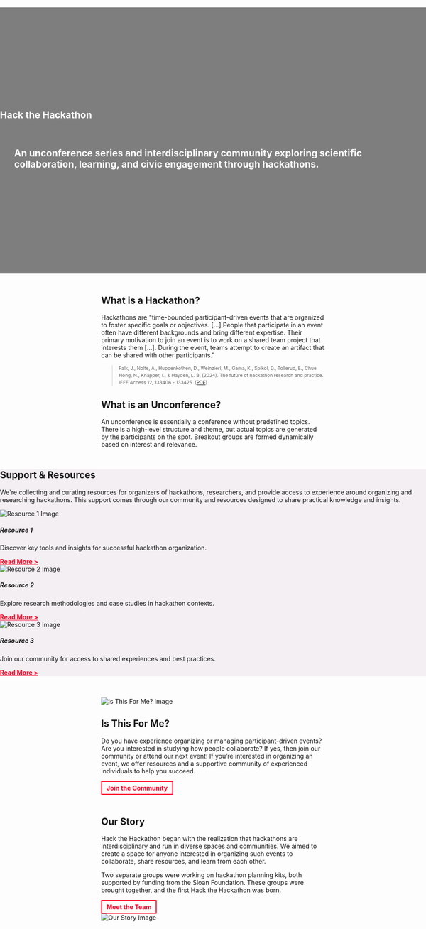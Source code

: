 <!--
.. title: About Us
.. slug: about
.. date: 2024-11-21 19:59:43 UTC
.. tags: 
.. category: 
.. link: 
.. description: 
.. type: text
-->

<!-- Hero Section -->
<section class="text-center py-5" id="about"
         style="background: url('https://picsum.photos/seed/825/1200/150?grayscale') center/cover no-repeat; background-color: rgba(0, 0, 0, 0.5);
                 background-blend-mode: multiply; margin-left: calc(-50vw + 50%); margin-right: calc(-50vw + 50%); width: 100vw; height: 15vh; display: flex; align-items: center; justify-content: center; margin-bottom: 3rem;"
         xmlns="http://www.w3.org/1999/html">
    <div class="container">
        <h1 style="color: white; padding-bottom: 1rem;">Hack the Hackathon</h1>
        <h2 style="color: white; padding: 1rem 2rem;">An unconference series and interdisciplinary community exploring scientific collaboration, learning, and civic engagement through hackathons.</h2>
    </div>
</section>


<!-- What is... Section -->
<section class="py-5 bg-light" style="margin-bottom: 3rem;">
    <div class="container text-center">
        <div class="row">
            <div class="col-md-6">
                <h2>What is a Hackathon?</h2>
                <p>
                    Hackathons are "time-bounded participant-driven events that are organized to foster specific goals or objectives. [...] People that participate in an event often have different backgrounds and bring different expertise. Their primary motivation to join an event is to work on a shared team project that interests them [...]. During the event, teams attempt to create an artifact that can be shared with other participants."
                </p>
                <blockquote class="blockquote">
                    <p style="margin-bottom: 1em; font-size: 0.75em; line-height: 1.5em;">Falk, J., Nolte, A., Huppenkothen, D., Weinzierl, M., Gama, K., Spikol, D., Tollerud, E., Chue Hong, N., Knäpper, I., &amp; Hayden, L. B. (2024). The future of hackathon research and practice. IEEE Access 12, 133406 - 133425. (<a href="https://hackathon-planning-kit.org/files/Falk-IEEEAccess-2024.pdf" target="_blank">PDF</a>)</p>
                </blockquote>
            </div>
            <div class="col-md-6">
                <h2>What is an Unconference?</h2>
                <p>An unconference is essentially a conference without predefined topics. There is a high-level structure and theme, but actual topics are generated by the participants on the spot. Breakout groups are formed dynamically based on interest and relevance.</p>
            </div>
        </div>
    </div>
</section>

<!-- Support & Resources Section -->
<section class="py-5" id="resources" style="background-color: #f3eff2; margin-left: calc(-50vw + 50%); margin-right: calc(-50vw + 50%); width: 100vw; margin-bottom: 3rem;">
    <div class="container">
        <h2 class="text-center mb-4">Support & Resources</h2>
        <p class="text-center mb-4">
            We're collecting and curating resources for organizers of hackathons, researchers, and provide access to experience around organizing and researching hackathons. 
            This support comes through our community and resources designed to share practical knowledge and insights.
        </p>
        <div class="row text-center" style="margin-bottom: 2rem;">
            <!-- Card 1 -->
            <div class="col-md-4">
                <div class="card">
                    <img src="https://picsum.photos/300/200" class="card-img-top" alt="Resource 1 Image">
                    <div class="card-body">
                        <h5 class="card-title">Resource 1</h5>
                        <p class="card-text">Discover key tools and insights for successful hackathon organization.</p>
                        <a href="#" style="color: #ff0123; text-decoration: underline; font-weight: bold;">Read More ></a>
                    </div>
                </div>
            </div>
            <!-- Card 2 -->
            <div class="col-md-4">
                <div class="card">
                    <img src="https://picsum.photos/300/200" class="card-img-top" alt="Resource 2 Image">
                    <div class="card-body">
                        <h5 class="card-title">Resource 2</h5>
                        <p class="card-text">Explore research methodologies and case studies in hackathon contexts.</p>
                        <a href="#" style="color: #ff0123; text-decoration: underline; font-weight: bold;">Read More ></a>
                    </div>
                </div>
            </div>
            <!-- Card 3 -->
            <div class="col-md-4">
                <div class="card">
                    <img src="https://picsum.photos/300/200" class="card-img-top" alt="Resource 3 Image">
                    <div class="card-body">
                        <h5 class="card-title">Resource 3</h5>
                        <p class="card-text">Join our community for access to shared experiences and best practices.</p>
                        <a href="#" style="color: #ff0123; text-decoration: underline; font-weight: bold;">Read More ></a>
                    </div>
                </div>
            </div>
        </div>
    </div>
</section>


<!-- Is This For Me Section -->
<section class="py-5 bg-light" style="margin-bottom: 3rem;">
    <div class="container">
        <div class="row align-items-center">
            <div class="col-md-6">
                <img src="https://picsum.photos/600/400" alt="Is This For Me? Image" class="img-fluid rounded">
            </div>
            <div class="col-md-6">
                <h2>Is This For Me?</h2>
                <p>
                    Do you have experience organizing or managing participant-driven events? Are you interested in studying how people collaborate?  
                    If yes, then join our community or attend our next event! If you’re interested in organizing an event, we offer resources and a supportive community of experienced individuals to help you succeed.
                </p>
                <a href="/join-us/index.html" 
                    style="color: #ff0123; 
                           text-decoration: none; 
                           font-weight: bold; 
                           border: 2px solid #ff0123; 
                           padding: 5px 10px; 
                           display: inline-block; 
                           transition: background-color 0.3s ease, color 0.3s ease;" 
                    onmouseover="this.style.backgroundColor='#333333'; this.style.color='white'; this.style.cursor='pointer';" 
                    onmouseout="this.style.backgroundColor='transparent'; this.style.color='#ff0123';">
                    Join the Community
                 </a>
            </div>
        </div>
    </div>
</section>


<!-- Our Story Section -->
<section class="py-5" id="story" style="margin-bottom: 3rem;">
    <div class="container">
        <div class="row align-items-center">
            <div class="col-md-6">
                <h2>Our Story</h2>
                <p>
                    Hack the Hackathon began with the realization that hackathons are interdisciplinary and run in diverse spaces and communities. We aimed to create a space for anyone interested in organizing such events to collaborate, share resources, and learn from each other.
                </p>
                <p>
                    Two separate groups were working on hackathon planning kits, both supported by funding from the Sloan Foundation. These groups were brought together, and the first Hack the Hackathon was born.
                </p>
                <a href="#" 
                    style="color: #ff0123; 
                           text-decoration: none; 
                           font-weight: bold; 
                           border: 2px solid #ff0123; 
                           padding: 5px 10px; 
                           display: inline-block; 
                           transition: background-color 0.3s ease, color 0.3s ease;" 
                    onmouseover="this.style.backgroundColor='#333333'; this.style.color='white'; this.style.cursor='pointer';" 
                    onmouseout="this.style.backgroundColor='transparent'; this.style.color='#ff0123';">
                    Meet the Team
                 </a>
            </div>
            <div class="col-md-6">
                <img src="https://picsum.photos/600/400" alt="Our Story Image" class="img-fluid rounded">
            </div>
        </div>
    </div>
</section>